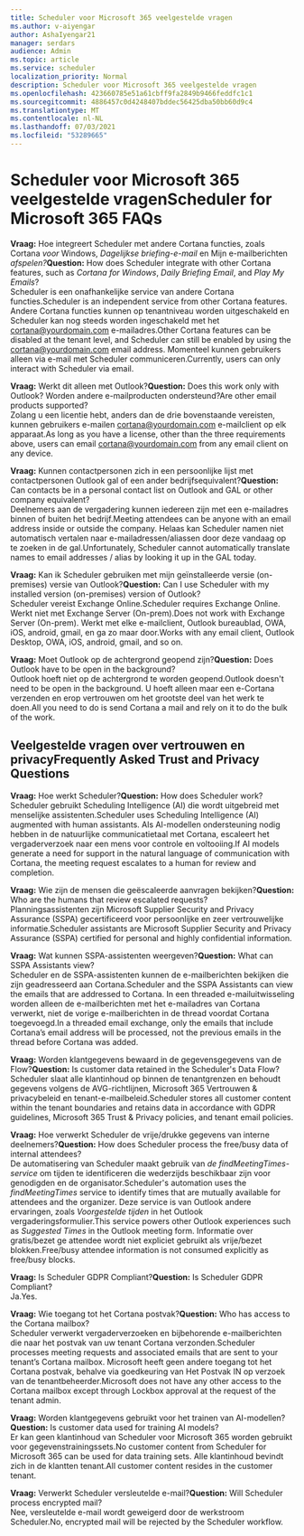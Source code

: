 ```yaml
---
title: Scheduler voor Microsoft 365 veelgestelde vragen
ms.author: v-aiyengar
author: AshaIyengar21
manager: serdars
audience: Admin
ms.topic: article
ms.service: scheduler
localization_priority: Normal
description: Scheduler voor Microsoft 365 veelgestelde vragen
ms.openlocfilehash: 423660785e51a61cbff9fa2849b9466feddfc1c1
ms.sourcegitcommit: 4886457c0d4248407bddec56425dba50bb60d9c4
ms.translationtype: MT
ms.contentlocale: nl-NL
ms.lasthandoff: 07/03/2021
ms.locfileid: "53289665"
---
```

# <a name="scheduler-for-microsoft-365-faqs"></a><span data-ttu-id="ef03f-103">Scheduler voor Microsoft 365 veelgestelde vragen</span><span class="sxs-lookup"><span data-stu-id="ef03f-103">Scheduler for Microsoft 365 FAQs</span></span>

<span data-ttu-id="ef03f-104">**Vraag:** Hoe integreert Scheduler met andere Cortana functies, zoals Cortana *voor* Windows, *Dagelijkse briefing-e-mail* en Mijn e-mailberichten *afspelen?*</span><span class="sxs-lookup"><span data-stu-id="ef03f-104">**Question:** How does Scheduler integrate with other Cortana features, such as *Cortana for Windows*, *Daily Briefing Email*, and *Play My Emails*?</span></span></br>
<span data-ttu-id="ef03f-105">Scheduler is een onafhankelijke service van andere Cortana functies.</span><span class="sxs-lookup"><span data-stu-id="ef03f-105">Scheduler is an independent service from other Cortana features.</span></span> <span data-ttu-id="ef03f-106">Andere Cortana functies kunnen op tenantniveau worden uitgeschakeld en Scheduler kan nog steeds worden ingeschakeld met het cortana@yourdomain.com e-mailadres.</span><span class="sxs-lookup"><span data-stu-id="ef03f-106">Other Cortana features can be disabled at the tenant level, and Scheduler can still be enabled by using the cortana@yourdomain.com email address.</span></span> <span data-ttu-id="ef03f-107">Momenteel kunnen gebruikers alleen via e-mail met Scheduler communiceren.</span><span class="sxs-lookup"><span data-stu-id="ef03f-107">Currently, users can only interact with Scheduler via email.</span></span>

<span data-ttu-id="ef03f-108">**Vraag:** Werkt dit alleen met Outlook?</span><span class="sxs-lookup"><span data-stu-id="ef03f-108">**Question:** Does this work only with Outlook?</span></span> <span data-ttu-id="ef03f-109">Worden andere e-mailproducten ondersteund?</span><span class="sxs-lookup"><span data-stu-id="ef03f-109">Are other email products supported?</span></span></br>
<span data-ttu-id="ef03f-110">Zolang u een licentie hebt, anders dan de drie bovenstaande vereisten, kunnen gebruikers e-mailen cortana@yourdomain.com e-mailclient op elk apparaat.</span><span class="sxs-lookup"><span data-stu-id="ef03f-110">As long as you have a license, other than the three requirements above, users can email cortana@yourdomain.com from any email client on any device.</span></span>

<span data-ttu-id="ef03f-111">**Vraag:** Kunnen contactpersonen zich in een persoonlijke lijst met contactpersonen Outlook gal of een ander bedrijfsequivalent?</span><span class="sxs-lookup"><span data-stu-id="ef03f-111">**Question:** Can contacts be in a personal contact list on Outlook and GAL or other company equivalent?</span></span></br>
<span data-ttu-id="ef03f-112">Deelnemers aan de vergadering kunnen iedereen zijn met een e-mailadres binnen of buiten het bedrijf.</span><span class="sxs-lookup"><span data-stu-id="ef03f-112">Meeting attendees can be anyone with an email address inside or outside the company.</span></span> <span data-ttu-id="ef03f-113">Helaas kan Scheduler namen niet automatisch vertalen naar e-mailadressen/aliassen door deze vandaag op te zoeken in de gal.</span><span class="sxs-lookup"><span data-stu-id="ef03f-113">Unfortunately, Scheduler cannot automatically translate names to email addresses / alias by looking it up in the GAL today.</span></span>

<span data-ttu-id="ef03f-114">**Vraag:** Kan ik Scheduler gebruiken met mijn geïnstalleerde versie (on-premises) versie van Outlook?</span><span class="sxs-lookup"><span data-stu-id="ef03f-114">**Question:** Can I use Scheduler with my installed version (on-premises) version of Outlook?</span></span></br>
<span data-ttu-id="ef03f-115">Scheduler vereist Exchange Online.</span><span class="sxs-lookup"><span data-stu-id="ef03f-115">Scheduler requires Exchange Online.</span></span> <span data-ttu-id="ef03f-116">Werkt niet met Exchange Server (On-prem).</span><span class="sxs-lookup"><span data-stu-id="ef03f-116">Does not work with Exchange Server (On-prem).</span></span> <span data-ttu-id="ef03f-117">Werkt met elke e-mailclient, Outlook bureaublad, OWA, iOS, android, gmail, en ga zo maar door.</span><span class="sxs-lookup"><span data-stu-id="ef03f-117">Works with any email client, Outlook Desktop, OWA, iOS, android, gmail, and so on.</span></span>

<span data-ttu-id="ef03f-118">**Vraag:** Moet Outlook op de achtergrond geopend zijn?</span><span class="sxs-lookup"><span data-stu-id="ef03f-118">**Question:** Does Outlook have to be open in the background?</span></span></br>
<span data-ttu-id="ef03f-119">Outlook hoeft niet op de achtergrond te worden geopend.</span><span class="sxs-lookup"><span data-stu-id="ef03f-119">Outlook doesn't need to be open in the background.</span></span> <span data-ttu-id="ef03f-120">U hoeft alleen maar een e-Cortana verzenden en erop vertrouwen om het grootste deel van het werk te doen.</span><span class="sxs-lookup"><span data-stu-id="ef03f-120">All you need to do is send Cortana a mail and rely on it to do the bulk of the work.</span></span>

## <a name="frequently-asked-trust-and-privacy-questions"></a><span data-ttu-id="ef03f-121">Veelgestelde vragen over vertrouwen en privacy</span><span class="sxs-lookup"><span data-stu-id="ef03f-121">Frequently Asked Trust and Privacy Questions</span></span>

<span data-ttu-id="ef03f-122">**Vraag:** Hoe werkt Scheduler?</span><span class="sxs-lookup"><span data-stu-id="ef03f-122">**Question:** How does Scheduler work?</span></span></br>
<span data-ttu-id="ef03f-123">Scheduler gebruikt Scheduling Intelligence (AI) die wordt uitgebreid met menselijke assistenten.</span><span class="sxs-lookup"><span data-stu-id="ef03f-123">Scheduler uses Scheduling Intelligence (AI) augmented with human assistants.</span></span> <span data-ttu-id="ef03f-124">Als AI-modellen ondersteuning nodig hebben in de natuurlijke communicatietaal met Cortana, escaleert het vergaderverzoek naar een mens voor controle en voltooiing.</span><span class="sxs-lookup"><span data-stu-id="ef03f-124">If AI models generate a need for support in the natural language of communication with Cortana, the meeting request escalates to a human for review and completion.</span></span>

<span data-ttu-id="ef03f-125">**Vraag:** Wie zijn de mensen die geëscaleerde aanvragen bekijken?</span><span class="sxs-lookup"><span data-stu-id="ef03f-125">**Question:** Who are the humans that review escalated requests?</span></span> </br>
<span data-ttu-id="ef03f-126">Planningsassistenten zijn Microsoft Supplier Security and Privacy Assurance (SSPA) gecertificeerd voor persoonlijke en zeer vertrouwelijke informatie.</span><span class="sxs-lookup"><span data-stu-id="ef03f-126">Scheduler assistants are Microsoft Supplier Security and Privacy Assurance (SSPA) certified for personal and highly confidential information.</span></span>

<span data-ttu-id="ef03f-127">**Vraag:** Wat kunnen SSPA-assistenten weergeven?</span><span class="sxs-lookup"><span data-stu-id="ef03f-127">**Question:** What can SSPA Assistants view?</span></span></br>
<span data-ttu-id="ef03f-128">Scheduler en de SSPA-assistenten kunnen de e-mailberichten bekijken die zijn geadresseerd aan Cortana.</span><span class="sxs-lookup"><span data-stu-id="ef03f-128">Scheduler and the SSPA Assistants can view  the emails that are addressed to Cortana.</span></span> <span data-ttu-id="ef03f-129">In een threaded e-mailuitwisseling worden alleen de e-mailberichten met het e-mailadres van Cortana verwerkt, niet de vorige e-mailberichten in de thread voordat Cortana toegevoegd.</span><span class="sxs-lookup"><span data-stu-id="ef03f-129">In a threaded email exchange, only the emails that include Cortana’s email address will be processed, not the previous emails in the thread before Cortana was added.</span></span>

<span data-ttu-id="ef03f-130">**Vraag:** Worden klantgegevens bewaard in de gegevensgegevens van de Flow?</span><span class="sxs-lookup"><span data-stu-id="ef03f-130">**Question:** Is customer data retained in the Scheduler's Data Flow?</span></span> </br>
<span data-ttu-id="ef03f-131">Scheduler slaat alle klantinhoud op binnen de tenantgrenzen en behoudt gegevens volgens de AVG-richtlijnen, Microsoft 365 Vertrouwen & privacybeleid en tenant-e-mailbeleid.</span><span class="sxs-lookup"><span data-stu-id="ef03f-131">Scheduler stores all customer content within the tenant boundaries and retains data in accordance with GDPR guidelines, Microsoft 365 Trust & Privacy policies, and tenant email policies.</span></span>

<span data-ttu-id="ef03f-132">**Vraag:** Hoe verwerkt Scheduler de vrije/drukke gegevens van interne deelnemers?</span><span class="sxs-lookup"><span data-stu-id="ef03f-132">**Question:** How does Scheduler process the free/busy data of internal attendees?</span></span> </br>
<span data-ttu-id="ef03f-133">De automatisering van Scheduler maakt gebruik van *de findMeetingTimes-service* om tijden te identificeren die wederzijds beschikbaar zijn voor genodigden en de organisator.</span><span class="sxs-lookup"><span data-stu-id="ef03f-133">Scheduler's automation uses the *findMeetingTimes* service to identify times that are mutually available for attendees and the organizer.</span></span> <span data-ttu-id="ef03f-134">Deze service is van Outlook andere ervaringen, zoals *Voorgestelde tijden* in het Outlook vergaderingsformulier.</span><span class="sxs-lookup"><span data-stu-id="ef03f-134">This service powers other Outlook experiences such as *Suggested Times* in the Outlook meeting form.</span></span> <span data-ttu-id="ef03f-135">Informatie over gratis/bezet ge attendee wordt niet expliciet gebruikt als vrije/bezet blokken.</span><span class="sxs-lookup"><span data-stu-id="ef03f-135">Free/busy attendee information is not consumed explicitly as free/busy blocks.</span></span>

<span data-ttu-id="ef03f-136">**Vraag:** Is Scheduler GDPR Compliant?</span><span class="sxs-lookup"><span data-stu-id="ef03f-136">**Question:** Is Scheduler GDPR Compliant?</span></span> </br>
<span data-ttu-id="ef03f-137">Ja.</span><span class="sxs-lookup"><span data-stu-id="ef03f-137">Yes.</span></span>

<span data-ttu-id="ef03f-138">**Vraag:** Wie toegang tot het Cortana postvak?</span><span class="sxs-lookup"><span data-stu-id="ef03f-138">**Question:** Who has access to the Cortana mailbox?</span></span> </br>
<span data-ttu-id="ef03f-139">Scheduler verwerkt vergaderverzoeken en bijbehorende e-mailberichten die naar het postvak van uw tenant Cortana verzonden.</span><span class="sxs-lookup"><span data-stu-id="ef03f-139">Scheduler processes meeting requests and associated emails that are sent to your tenant’s Cortana mailbox.</span></span> <span data-ttu-id="ef03f-140">Microsoft heeft geen andere toegang tot het Cortana postvak, behalve via goedkeuring van Het Postvak IN op verzoek van de tenantbeheerder.</span><span class="sxs-lookup"><span data-stu-id="ef03f-140">Microsoft does not have any other access to the Cortana mailbox except through Lockbox approval at the request of the tenant admin.</span></span>

<span data-ttu-id="ef03f-141">**Vraag:** Worden klantgegevens gebruikt voor het trainen van AI-modellen?</span><span class="sxs-lookup"><span data-stu-id="ef03f-141">**Question:** Is customer data used for training AI models?</span></span></br>
<span data-ttu-id="ef03f-142">Er kan geen klantinhoud van Scheduler voor Microsoft 365 worden gebruikt voor gegevenstrainingssets.</span><span class="sxs-lookup"><span data-stu-id="ef03f-142">No customer content from Scheduler for Microsoft 365 can be used for data training sets.</span></span> <span data-ttu-id="ef03f-143">Alle klantinhoud bevindt zich in de klantten tenant.</span><span class="sxs-lookup"><span data-stu-id="ef03f-143">All customer content resides in the customer tenant.</span></span>

<span data-ttu-id="ef03f-144">**Vraag:** Verwerkt Scheduler versleutelde e-mail?</span><span class="sxs-lookup"><span data-stu-id="ef03f-144">**Question:** Will Scheduler process encrypted mail?</span></span></br>
<span data-ttu-id="ef03f-145">Nee, versleutelde e-mail wordt geweigerd door de werkstroom Scheduler.</span><span class="sxs-lookup"><span data-stu-id="ef03f-145">No, encrypted mail will be rejected by the Scheduler workflow.</span></span>
